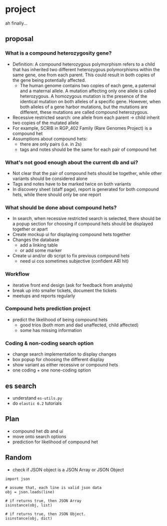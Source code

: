 # project
ah finally...

## proposal
### What is a compound heterozygosity gene?
- Definition: A compound heterozygous polymorphism refers to a child that has inherited two different heterozygous polymorphisms within the same gene, one from each parent. This could result in both copies of the gene being potentially affected.
  - The human genome contains two copies of each gene, a paternal and a maternal allele. A mutation affecting only one allele is called heterozygous. A homozygous mutation is the presence of the identical mutation on both alleles of a specific gene. However, when both alleles of a gene harbor mutations, but the mutations are different, these mutations are called compound heterozygous.
- Recessive restricted search: one allele from each parent &rarr; child inherit two copies of the mutated allele
- For example, SCRIB in RGP_402 Family (Rare Genomes Project) is a compound het
- Assumptions about compound hets:
  - there are only pairs (i.e. in 2s)
  - tags and notes should be the same for each pair of compound het

### What's not good enough about the current db and ui?
- Not clear that the pair of compound hets should be together, while other variants should be considered alone
- Tags and notes have to be marked twice on both variants
- In discovery sheet (staff page), report is generated for both compound hets, while there should only be one report

### What should be done about compound hets?
- In search, when recessive restricted search is selected, there should be a popup section for choosing if compound hets should be displayed together or apart
- Create mockup ui for displaying compound hets together
- Changes the database
  - add a linking table
  - or add some marker
- Create ui and/or db script to fix previous compound hets
  - need ui cos sometimes subjective (confident ARI hit)

### Workflow
- iterative front end design (ask for feedback from analysts)
- break up into smaller tickets, document the tickets
- meetups and reports regularly

### Compound hets prediction project
- predict the likelihood of being compound hets
  - good trios (both mom and dad unaffected, child affected)
  - some has missing information

### Coding & non-coding search option
- change search implementation to display changes
- box popup for choosing the different display
- show variant as either recessive or compound hets
- one coding + one none-coding option

## es search
- understand `es-utils.py`
- do `elastic 6.2` tutorials

## Plan
- compound het db and ui
- move onto search options
- prediction for likelihood of compound het

## Random
- check if JSON object is a JSON Array or JSON Object
```
import json

# assume that, each line is valid json data
obj = json.loads(line)

# if returns true, then JSON Array
isinstance(obj, list)

# if returns true, then JSON Object.
isinstance(obj, dict)
```
